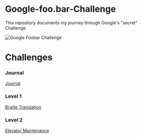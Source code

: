# Google-foo.bar-Challenge
This repository documents my journey through Google's "secret" Challenge.

![Google Foobar Challenge](https://github.com/SameedIlyas/Google-foo.bar-Challenge/assets/127698326/cb8334b3-a599-44cf-a814-2cd23e250928)


# Challenges
### Journal
[Journal](challenges/journal.md)

### Level 1

[Braille Translation](challenges/braille-translation.md)


### Level 2

[Elevator Maintenance](challenges/elevator-maintenance.md)
